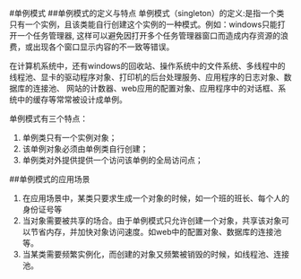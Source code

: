 #单例模式
##单例模式的定义与特点
单例模式（singleton）的定义:是指一个类只有一个实例，且该类能自行创建这个实例的一种模式。例如：windows只能打开一个任务管理器,
这样可以避免因打开多个任务管理器窗口而造成内存资源的浪费，或出现各个窗口显示内容的不一致等错误。

在计算机系统中，还有windows的回收站、操作系统中的文件系统、多线程中的线程池、显卡的驱动程序对象、打印机的后台处理服务、应用程序的日志对象、数据库的连接池、
网站的计数器、web应用的配置对象、应用程序中的对话框、系统中的缓存等常常被设计成单例。

单例模式有三个特点：
1. 单例类只有一个实例对象；
2. 该单例对象必须由单例类自行创建；
3. 单例类对外提供提供一个访问该单例的全局访问点；

##单例模式的应用场景
1. 在应用场景中，某类只要求生成一个对象的时候，如一个班的班长、每个人的身份证号等
2. 当对象需要被共享的场合。由于单例模式只允许创建一个对象，共享该对象可以节省内存，并加快对象访问速度。如web中的配置对象、数据库的连接池等。
3. 当某类需要频繁实例化，而创建的对象又频繁被销毁的时候，如线程池、连接池。